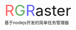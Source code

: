 <div style="font-size:50px">
<font style="color:red;opacity:0.6;">R</font><font style="color:green;opacity:0.6;">G</font><font style="color:blue;opacity:0.6;">R</font>aster
</div>
基于nodejs开发的简单任务管理器
